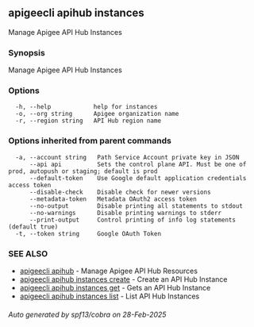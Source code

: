 ## apigeecli apihub instances

Manage Apigee API Hub Instances

### Synopsis

Manage Apigee API Hub Instances

### Options

```
  -h, --help            help for instances
  -o, --org string      Apigee organization name
  -r, --region string   API Hub region name
```

### Options inherited from parent commands

```
  -a, --account string   Path Service Account private key in JSON
      --api api          Sets the control plane API. Must be one of prod, autopush or staging; default is prod
      --default-token    Use Google default application credentials access token
      --disable-check    Disable check for newer versions
      --metadata-token   Metadata OAuth2 access token
      --no-output        Disable printing all statements to stdout
      --no-warnings      Disable printing warnings to stderr
      --print-output     Control printing of info log statements (default true)
  -t, --token string     Google OAuth Token
```

### SEE ALSO

* [apigeecli apihub](apigeecli_apihub.md)	 - Manage Apigee API Hub Resources
* [apigeecli apihub instances create](apigeecli_apihub_instances_create.md)	 - Create an API Hub Instance
* [apigeecli apihub instances get](apigeecli_apihub_instances_get.md)	 - Gets an API Hub Instance
* [apigeecli apihub instances list](apigeecli_apihub_instances_list.md)	 - List API Hub Instances

###### Auto generated by spf13/cobra on 28-Feb-2025
